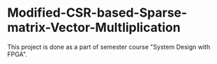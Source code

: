 # Modified-CSR-based-Sparse-matrix-Vector-Multliplication

This project is done as a part of semester course "System Design with FPGA".
